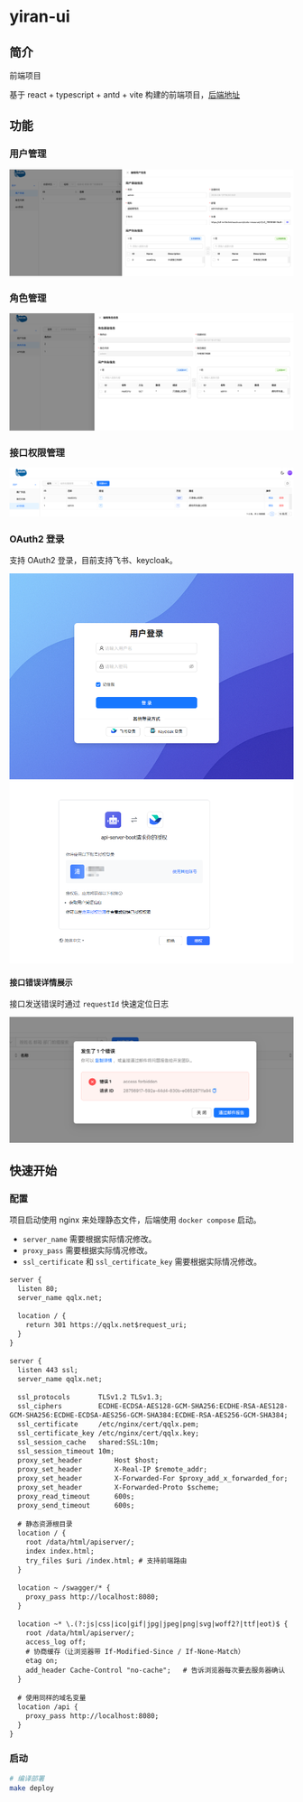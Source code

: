 # yiran-ui

## 简介

前端项目

基于 react + typescript + antd + vite 构建的前端项目，[后端地址](https://github.com/yiran15/api-server)

## 功能

### 用户管理

![用户管理](docs/img/user.png)

### 角色管理

![角色管理](docs/img/role.png)

### 接口权限管理

![接口权限管理](docs/img/api.png)

### OAuth2 登录

支持 OAuth2 登录，目前支持飞书、keycloak。

![OAuth2 登录](docs/img/oauth2-1.png)
![OAuth2 登录](docs/img/oauth2-feishu.png)

#### 接口错误详情展示

接口发送错误时通过 `requestId` 快速定位日志

![错误展示](docs/img/error.png)

## 快速开始

### 配置

项目启动使用 nginx 来处理静态文件，后端使用 `docker compose` 启动。

- `server_name` 需要根据实际情况修改。
- `proxy_pass` 需要根据实际情况修改。
- `ssl_certificate` 和 `ssl_certificate_key` 需要根据实际情况修改。

```nginx
server {
  listen 80;
  server_name qqlx.net;

  location / {
    return 301 https://qqlx.net$request_uri;
  }
}

server {
  listen 443 ssl;
  server_name qqlx.net;

  ssl_protocols       TLSv1.2 TLSv1.3;
  ssl_ciphers         ECDHE-ECDSA-AES128-GCM-SHA256:ECDHE-RSA-AES128-GCM-SHA256:ECDHE-ECDSA-AES256-GCM-SHA384:ECDHE-RSA-AES256-GCM-SHA384;
  ssl_certificate     /etc/nginx/cert/qqlx.pem;
  ssl_certificate_key /etc/nginx/cert/qqlx.key;
  ssl_session_cache   shared:SSL:10m;
  ssl_session_timeout 10m;
  proxy_set_header        Host $host;
  proxy_set_header        X-Real-IP $remote_addr;
  proxy_set_header        X-Forwarded-For $proxy_add_x_forwarded_for;
  proxy_set_header        X-Forwarded-Proto $scheme;
  proxy_read_timeout      600s;
  proxy_send_timeout      600s;

  # 静态资源根目录
  location / {
    root /data/html/apiserver/;
    index index.html;
    try_files $uri /index.html; # 支持前端路由
  }

  location ~ /swagger/* {
    proxy_pass http://localhost:8080;
  }

  location ~* \.(?:js|css|ico|gif|jpg|jpeg|png|svg|woff2?|ttf|eot)$ {
    root /data/html/apiserver/;
    access_log off;
    # 协商缓存（让浏览器带 If-Modified-Since / If-None-Match）
    etag on;
    add_header Cache-Control "no-cache";   # 告诉浏览器每次要去服务器确认
  }

  # 使用同样的域名变量
  location /api {
    proxy_pass http://localhost:8080;
  }
}
```

### 启动

```bash
# 编译部署
make deploy
```

